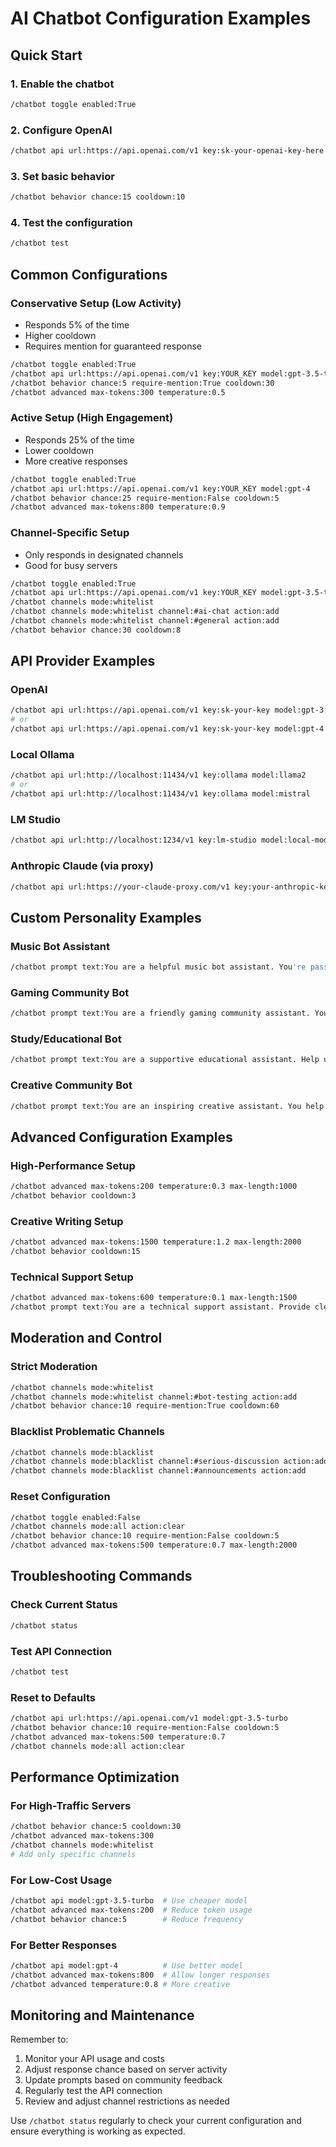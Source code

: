 # AI Chatbot Configuration Examples

## Quick Start

### 1. Enable the chatbot
```bash
/chatbot toggle enabled:True
```

### 2. Configure OpenAI
```bash
/chatbot api url:https://api.openai.com/v1 key:sk-your-openai-key-here model:gpt-3.5-turbo
```

### 3. Set basic behavior
```bash
/chatbot behavior chance:15 cooldown:10
```

### 4. Test the configuration
```bash
/chatbot test
```

## Common Configurations

### Conservative Setup (Low Activity)
- Responds 5% of the time
- Higher cooldown
- Requires mention for guaranteed response

```bash
/chatbot toggle enabled:True
/chatbot api url:https://api.openai.com/v1 key:YOUR_KEY model:gpt-3.5-turbo
/chatbot behavior chance:5 require-mention:True cooldown:30
/chatbot advanced max-tokens:300 temperature:0.5
```

### Active Setup (High Engagement)
- Responds 25% of the time
- Lower cooldown
- More creative responses

```bash
/chatbot toggle enabled:True
/chatbot api url:https://api.openai.com/v1 key:YOUR_KEY model:gpt-4
/chatbot behavior chance:25 require-mention:False cooldown:5
/chatbot advanced max-tokens:800 temperature:0.9
```

### Channel-Specific Setup
- Only responds in designated channels
- Good for busy servers

```bash
/chatbot toggle enabled:True
/chatbot api url:https://api.openai.com/v1 key:YOUR_KEY model:gpt-3.5-turbo
/chatbot channels mode:whitelist
/chatbot channels mode:whitelist channel:#ai-chat action:add
/chatbot channels mode:whitelist channel:#general action:add
/chatbot behavior chance:30 cooldown:8
```

## API Provider Examples

### OpenAI
```bash
/chatbot api url:https://api.openai.com/v1 key:sk-your-key model:gpt-3.5-turbo
# or
/chatbot api url:https://api.openai.com/v1 key:sk-your-key model:gpt-4
```

### Local Ollama
```bash
/chatbot api url:http://localhost:11434/v1 key:ollama model:llama2
# or
/chatbot api url:http://localhost:11434/v1 key:ollama model:mistral
```

### LM Studio
```bash
/chatbot api url:http://localhost:1234/v1 key:lm-studio model:local-model
```

### Anthropic Claude (via proxy)
```bash
/chatbot api url:https://your-claude-proxy.com/v1 key:your-anthropic-key model:claude-3-haiku
```

## Custom Personality Examples

### Music Bot Assistant
```bash
/chatbot prompt text:You are a helpful music bot assistant. You're passionate about music of all genres and love helping users discover new songs, artists, and albums. Always be enthusiastic about music discussions and provide helpful recommendations when asked.
```

### Gaming Community Bot
```bash
/chatbot prompt text:You are a friendly gaming community assistant. You're knowledgeable about various video games, gaming news, and gaming culture. Help users with game recommendations, gaming tips, and foster positive discussions about gaming.
```

### Study/Educational Bot
```bash
/chatbot prompt text:You are a supportive educational assistant. Help users with their studies, provide explanations for complex topics, and encourage learning. Be patient, clear in your explanations, and always encourage curiosity and critical thinking.
```

### Creative Community Bot
```bash
/chatbot prompt text:You are an inspiring creative assistant. You help with art, writing, design, and other creative endeavors. Provide constructive feedback, creative prompts, and encouragement to community members pursuing their artistic goals.
```

## Advanced Configuration Examples

### High-Performance Setup
```bash
/chatbot advanced max-tokens:200 temperature:0.3 max-length:1000
/chatbot behavior cooldown:3
```

### Creative Writing Setup
```bash
/chatbot advanced max-tokens:1500 temperature:1.2 max-length:2000
/chatbot behavior cooldown:15
```

### Technical Support Setup
```bash
/chatbot advanced max-tokens:600 temperature:0.1 max-length:1500
/chatbot prompt text:You are a technical support assistant. Provide clear, step-by-step solutions to technical problems. Ask clarifying questions when needed and always prioritize user safety and data security.
```

## Moderation and Control

### Strict Moderation
```bash
/chatbot channels mode:whitelist
/chatbot channels mode:whitelist channel:#bot-testing action:add
/chatbot behavior chance:10 require-mention:True cooldown:60
```

### Blacklist Problematic Channels
```bash
/chatbot channels mode:blacklist
/chatbot channels mode:blacklist channel:#serious-discussion action:add
/chatbot channels mode:blacklist channel:#announcements action:add
```

### Reset Configuration
```bash
/chatbot toggle enabled:False
/chatbot channels mode:all action:clear
/chatbot behavior chance:10 require-mention:False cooldown:5
/chatbot advanced max-tokens:500 temperature:0.7 max-length:2000
```

## Troubleshooting Commands

### Check Current Status
```bash
/chatbot status
```

### Test API Connection
```bash
/chatbot test
```

### Reset to Defaults
```bash
/chatbot api url:https://api.openai.com/v1 model:gpt-3.5-turbo
/chatbot behavior chance:10 require-mention:False cooldown:5
/chatbot advanced max-tokens:500 temperature:0.7
/chatbot channels mode:all action:clear
```

## Performance Optimization

### For High-Traffic Servers
```bash
/chatbot behavior chance:5 cooldown:30
/chatbot advanced max-tokens:300
/chatbot channels mode:whitelist
# Add only specific channels
```

### For Low-Cost Usage
```bash
/chatbot api model:gpt-3.5-turbo  # Use cheaper model
/chatbot advanced max-tokens:200  # Reduce token usage
/chatbot behavior chance:5        # Reduce frequency
```

### For Better Responses
```bash
/chatbot api model:gpt-4          # Use better model
/chatbot advanced max-tokens:800  # Allow longer responses
/chatbot advanced temperature:0.8 # More creative
```

## Monitoring and Maintenance

Remember to:
1. Monitor your API usage and costs
2. Adjust response chance based on server activity
3. Update prompts based on community feedback
4. Regularly test the API connection
5. Review and adjust channel restrictions as needed

Use `/chatbot status` regularly to check your current configuration and ensure everything is working as expected.
